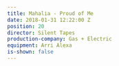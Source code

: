 ```yaml
---
title: Mahalia - Proud of Me
date: 2018-01-31 12:22:00 Z
position: 20
director: Silent Tapes
production-company: Gas + Electric
equipment: Arri Alexa
is-shown: false
---
```


